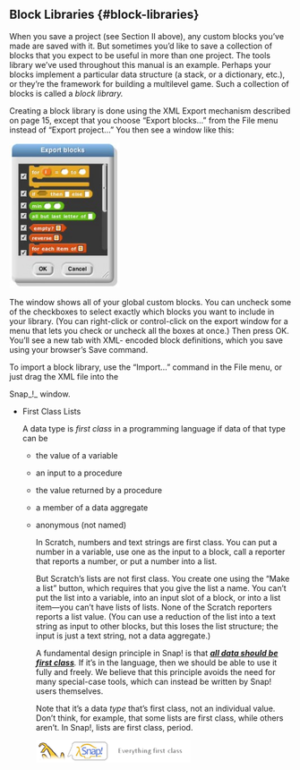 ## Block Libraries {#block-libraries}

When you save a project (see Section II above), any custom blocks you’ve made are saved with it. But sometimes you’d like to save a collection of blocks that you expect to be useful in more than one project. The tools library we’ve used throughout this manual is an example. Perhaps your blocks implement a particular data structure (a stack, or a dictionary, etc.), or they’re the framework for building a multilevel game. Such a collection of blocks is called a _block library._

Creating a block library is done using the XML Export mechanism described on page 15, except that you choose “Export blocks…” from the File menu instead of “Export project…” You then see a window like this:

![image](images/Image_079.jpg)

The window shows all of your global custom blocks. You can uncheck some of the checkboxes to select exactly which blocks you want to include in your library. (You can right-click or control-click on the export window for a menu that lets you check or uncheck all the boxes at once.) Then press OK. You’ll see a new tab with XML- encoded block definitions, which you save using your browser’s Save command.

To import a block library, use the “Import…” command in the File menu, or just drag the XML file into the

Snap_!_ window.

*   First Class Lists

    A data type is _first class_ in a programming language if data of that type can be

    *   the value of a variable

    *   an input to a procedure

    *   the value returned by a procedure

    *   a member of a data aggregate

    *   anonymous (not named)

        In Scratch, numbers and text strings are first class. You can put a number in a variable, use one as the input to a block, call a reporter that reports a number, or put a number into a list.

        But Scratch’s lists are not first class. You create one using the “Make a list” button, which requires that you give the list a name. You can’t put the list into a variable, into an input slot of a block, or into a list item—you can’t have lists of lists. None of the Scratch reporters reports a list value. (You can use a reduction of the list into a text string as input to other blocks, but this loses the list structure; the input is just a text string, not a data aggregate.)

        A fundamental design principle in Snap! is that <u>_**all data should be first class**_</u>_._ If it’s in the language, then we should be able to use it fully and freely. We believe that this principle avoids the need for many special-case tools, which can instead be written by Snap! users themselves.

        Note that it’s a data _type_ that’s first class, not an individual value. Don’t think, for example, that some lists are first class, while others aren’t. In Snap!, lists are first class, period.

        ![image](images/Image_080.png)